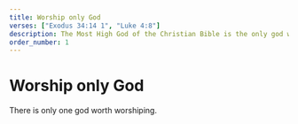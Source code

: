 ```yaml
---
title: Worship only God
verses: ["Exodus 34:14 1", "Luke 4:8"]
description: The Most High God of the Christian Bible is the only god worthy of our worship and obedience. We must put no other gods before Him.
order_number: 1
---
```


# Worship only God

There is only one god worth worshiping.